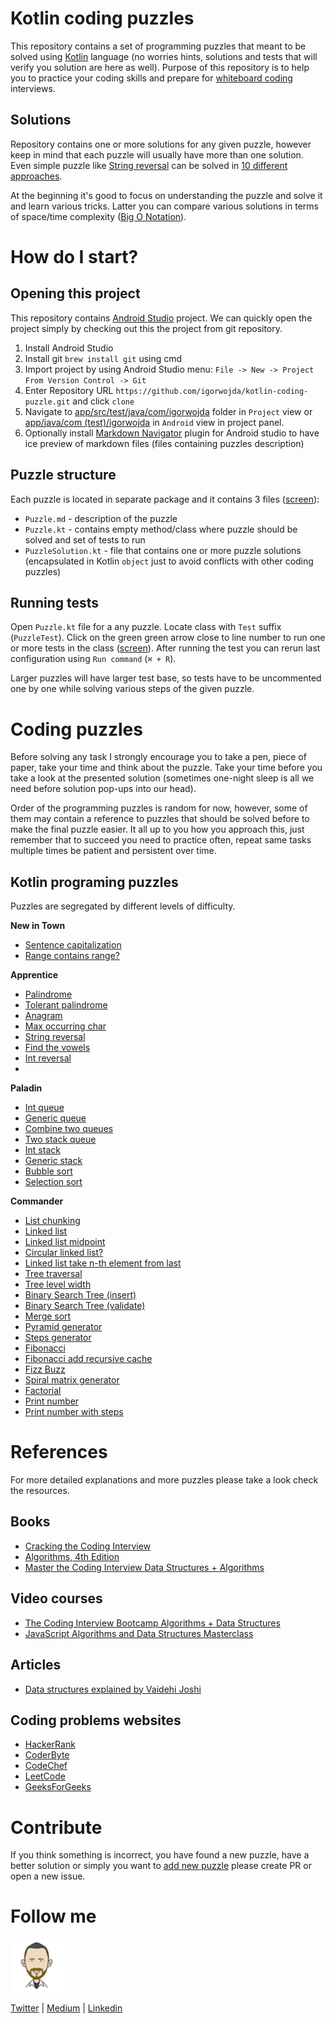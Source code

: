 # Kotlin coding puzzles

This repository contains a set of programming puzzles that meant to be solved using [Kotlin](https://kotlinlang.org/) language (no worries
hints, solutions and tests that will verify you solution are here as well). Purpose of this repository is to help you to practice your coding
skills and prepare for [whiteboard coding](https://www.quora.com/What-is-whiteboard-coding) interviews.


## Solutions

Repository contains one or more solutions for any given puzzle, however keep in mind that each puzzle will usually have more than one
solution. Even simple puzzle like [String reversal](app/src/test/java/com/igorwojda/string/reverse/Reverse.md) can be solved in
[10 different approaches](https://eddmann.com/posts/ten-ways-to-reverse-a-string-in-javascript/).

At the beginning it's good to focus on understanding the puzzle and solve it and learn various tricks. Latter you can compare various
solutions in terms of space/time complexity
([Big O Notation](https://medium.com/karuna-sehgal/a-simplified-explanation-of-the-big-o-notation-82523585e835)).

# How do I start?

## Opening this project

This repository contains [Android Studio](https://developer.android.com/studio/) project. We can quickly open the project simply
by checking out this the project from git repository.

1. Install Android Studio
2. Install git `brew install git` using cmd
3. Import project by using Android Studio menu: `File -> New -> Project From Version Control -> Git`
4. Enter Repository URL `https://github.com/igorwojda/kotlin-coding-puzzle.git`  and click `clone`
5. Navigate to [app/src/test/java/com/igorwojda](app/src/test/java/com/igorwojda/) folder in `Project` view or
   [app/java/com (test)/igorwojda](app/src/test/java/com/igorwojda/) in `Android` view in project panel.
6. Optionally install [Markdown Navigator](https://plugins.jetbrains.com/plugin/7896-markdown-navigator) plugin for Android studio to have
   ice preview of markdown files (files containing puzzles description)

## Puzzle structure

Each puzzle is located in separate package and it contains 3 files ([screen](./misc/image/SampleTask.png)):
* `Puzzle.md` - description of the puzzle
* `Puzzle.kt` - contains empty method/class where puzzle should be solved and set of tests to run
* `PuzzleSolution.kt` - file that contains one or more puzzle solutions (encapsulated in Kotlin `object` just to avoid conflicts with
  other coding puzzles)

## Running tests

Open `Puzzle.kt` file for a any puzzle. Locate class with `Test` suffix (`PuzzleTest`). Click on the green green arrow close to line number
to run one or more tests in the class ([screen](./misc/image/RunTest.png)). After running the test you can rerun last configuration using
`Run command` (`⌘ + R`).

Larger puzzles will have larger test base, so tests have to be uncommented one by one while solving various steps of the given puzzle.

# Coding puzzles

Before solving any task I strongly encourage you to take a pen, piece of paper, take your time and think about the puzzle. Take your time
before you take a look at the presented solution (sometimes one-night sleep is all we need before solution pop-ups into our head).

Order of the programming puzzles is random for now, however, some of them may contain a reference to puzzles that should be solved before
to make the final puzzle easier. It all up to you how you approach this, just remember that to succeed you need to practice often, repeat
same tasks multiple times be patient and persistent over time.

## Kotlin programing puzzles

Puzzles are segregated by different levels of difficulty.

**New in Town**
* [Sentence capitalization](app/src/test/java/com/igorwojda/string/calitalisesentence/CapitalizeSentence.md)
* [Range contains range?](app/src/test/java/com/igorwojda/range/containsrange/ContainsRange.md)

**Apprentice**
* [Palindrome](app/src/test/java/com/igorwojda/string/palindrome/basic/Palindrome.md)
* [Tolerant palindrome](app/src/test/java/com/igorwojda/string/palindrome/tolerant/TolerantPalindrome.md)
* [Anagram](app/src/test/java/com/igorwojda/string/anagram/Anagram.md)
* [Max occurring char](app/src/test/java/com/igorwojda/string/maxchar/MaxOccurrentChar.md)
* [String reversal](app/src/test/java/com/igorwojda/string/reverse/Reverse.md)
* [Find the vowels](app/src/test/java/com/igorwojda/string/vowels/Vowels.md)
* [Int reversal](app/src/test/java/com/igorwojda/int/reverse/Reverse.md)
* 
**Paladin**
* [Int queue](app/src/test/java/com/igorwojda/queue/int/IntQueue.md)
* [Generic queue](app/src/test/java/com/igorwojda/queue/generic/GenericQueue.md)
* [Combine two queues](app/src/test/java/com/igorwojda/queue/weave/Weave.md)
* [Two stack queue](app/src/test/java/com/igorwojda/queue/twostack/TwoStackQueue.md)
* [Int stack](app/src/test/java/com/igorwojda/stack/int/IntStack.md)
* [Generic stack](app/src/test/java/com/igorwojda/stack/generic/GenericStack.md)
* [Bubble sort](app/src/test/java/com/igorwojda/list/bubblesort/BubbleSort.md)
* [Selection sort](app/src/test/java/com/igorwojda/list/selectionsort/SelectionSort.md)

**Commander**
* [List chunking](app/src/test/java/com/igorwojda/list/listchunk/ListChunk.md)
* [Linked list](app/src/test/java/com/igorwojda/linkedlist/base/LinkedList.md)
* [Linked list midpoint](app/src/test/java/com/igorwojda/linkedlist/midpoint/Midpoint.md)
* [Circular linked list?](app/src/test/java/com/igorwojda/linkedlist/circularcheck/CircularCheck.md)
* [Linked list take n-th element from last](app/src/test/java/com/igorwojda/linkedlist/fromlast/FromLast.md)
* [Tree traversal](app/src/test/java/com/igorwojda/tree/traversal/TreeTraversal.md)
* [Tree level width](app/src/test/java/com/igorwojda/tree/levelwidth/LevelWidth.md)
* [Binary Search Tree (insert)](app/src/test/java/com/igorwojda/binarytree/insert/Insert.md)
* [Binary Search Tree (validate)](app/src/test/java/com/igorwojda/binarytree/validate/Validate.md)
* [Merge sort](app/src/test/java/com/igorwojda/list/mergesort/MergeSort.md)
* [Pyramid generator](app/src/test/java/com/igorwojda/various/pyramidgenerator/PyramidGenerator.md)
* [Steps generator](app/src/test/java/com/igorwojda/various/stepsgenerator/StepsGenerator.md)
* [Fibonacci](app/src/test/java/com/igorwojda/various/fibonacci/basic/Fibonacci.md)
* [Fibonacci add recursive cache](app/src/test/java/com/igorwojda/various/fibonacci/recursivecached/FibonacciRecursiveCached.md)
* [Fizz Buzz](app/src/test/java/com/igorwojda/various/fizzbuzz/FizzBuzz.md)
* [Spiral matrix generator](app/src/test/java/com/igorwojda/various/spiralmatrixgenerator/SpiralMatrixGenerator.md)
* [Factorial](app/src/test/java/com/igorwojda/various/factorial/Factorial.md)
* [Print number](app/src/test/java/com/igorwojda/various/printnumber/basic/PrintNumber.md)
* [Print number with steps](app/src/test/java/com/igorwojda/various/printnumber/steps/PrintNumberWithSteps.md)

# References

For more detailed explanations and more puzzles please take a look check the resources.
## Books

* [Cracking the Coding Interview](https://www.amazon.co.uk/Cracking-Coding-Interview-6th-Programming/dp/0984782850/ref=pd_lpo_sbs_14_img_0?_encoding=UTF8&psc=1&refRID=ZKQA82B0MSD2GYPCCZYQ)
* [Algorithms, 4th Edition](https://algs4.cs.princeton.edu/home/)
* [Master the Coding Interview Data Structures + Algorithms](https://www.udemy.com/master-the-coding-interview-data-structures-algorithms/)

## Video courses

* [The Coding Interview Bootcamp Algorithms + Data Structures](https://www.udemy.com/coding-interview-bootcamp-algorithms-and-data-structure/)
* [JavaScript Algorithms and Data Structures Masterclass](https://www.udemy.com/js-algorithms-and-data-structures-masterclass/)

## Articles

* [Data structures explained by Vaidehi Joshi](https://medium.com/basecs/tagged/data-structures)

## Coding problems websites

* [HackerRank](https://www.hackerrank.com/)
* [CoderByte](https://coderbyte.com/challenges)
* [CodeChef](https://www.codechef.com/problems/school)
* [LeetCode](https://leetcode.com/problemset/all)
* [GeeksForGeeks](https://www.geeksforgeeks.org)

# Contribute

If you think something is incorrect, you have found a new puzzle, have a better solution or simply you want to [add new puzzle](/misc/wiki/adding_new_puzzle.md)
please create PR or open a new issue.

# Follow me

![avatar.png](misc/image/avatar.png)

[Twitter](https://twitter.com/igorwojda) | [Medium](https://medium.com/@igorwojda) | [Linkedin](https://www.linkedin.com/in/igorwojda/)
